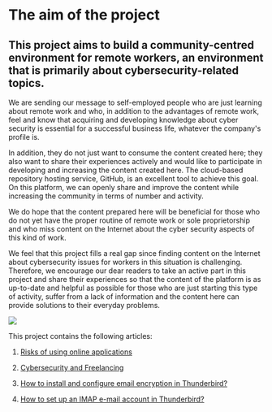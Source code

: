 # The aim of the project

## This project aims to build a community-centred environment for remote workers, an environment that is primarily about cybersecurity-related topics.

We are sending our message to self-employed people who are just learning about remote work and who, in addition to the advantages of remote work, feel and know that acquiring and developing knowledge about cyber security is essential for a successful business life, whatever the company's profile is.

In addition, they do not just want to consume the content created here; they also want to share their experiences actively and would like to participate in developing and increasing the content created here.
The cloud-based repository hosting service, GitHub, is an excellent tool to achieve this goal. On this platform, we can openly share and improve the content while increasing the community in terms of number and activity.

We do hope that the content prepared here will be beneficial for those who do not yet have the proper routine of remote work or sole proprietorship and who miss content on the Internet about the cyber security aspects of this kind of work.

We feel that this project fills a real gap since finding content on the Internet about cybersecurity issues for workers in this situation is challenging. Therefore, we encourage our dear readers to take an active part in this project and share their experiences so that the content of the platform is as up-to-date and helpful as possible for those who are just starting this type of activity, suffer from a lack of information and the content here can provide solutions to their everyday problems.

![](https://images.pexels.com/photos/60504/security-protection-anti-virus-software-60504.jpeg?auto=compress&cs=tinysrgb&w=600)

This project contains the following articles:

1. [Risks of using online applications](https://attilacsontos.github.io/Test_3236_01/Risks%20of%20using%20online%20applications)

2. [Cybersecurity and Freelancing](https://attilacsontos.github.io./Test_3236_01/Cybersecurity%20and%20Freelancing)

3. [How to install and configure email encryption in Thunderbird?](https://attilacsontos.github.io./Test_3236_01/How%20to%20install%20Thunderbird)

4. [How to set up an IMAP e-mail account in Thunderbird?](https://attilacsontos.github.io./Test_3236_01/How%20to%20set%20up%20an%20IMAP%20e-mail%20in%20Thunderbird)
